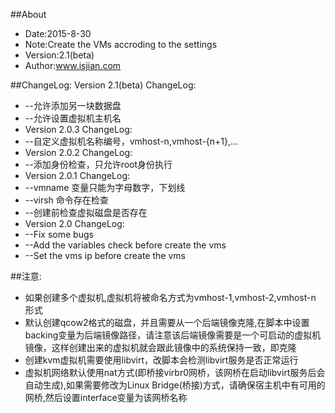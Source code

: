 ##About
- Date:2015-8-30
- Note:Create the VMs accroding to the settings
- Version:2.1(beta)
- Author:www.isjian.com

##ChangeLog:
Version 2.1(beta) ChangeLog:
- --允许添加另一块数据盘
- --允许设置虚拟机主机名
- Version 2.0.3 ChangeLog:
- --自定义虚拟机名称编号，vmhost-n,vmhost-{n+1},...
- Version 2.0.2 ChangeLog:
- --添加身份检查，只允许root身份执行
- Version 2.0.1 ChangeLog:
- --vmname 变量只能为字母数字，下划线
- --virsh 命令存在检查
- --创建前检查虚拟磁盘是否存在
- Version 2.0 ChangeLog:
- --Fix some bugs
- --Add the variables check before create the vms
- --Set the vms ip before create the vms

##注意:
- 如果创建多个虚拟机,虚拟机将被命名方式为vmhost-1,vmhost-2,vmhost-n 形式
- 默认创建qcow2格式的磁盘，并且需要从一个后端镜像克隆,在脚本中设置backing变量为后端镜像路径，请注意该后端镜像需要是一个可启动的虚拟机镜像，这样创建出来的虚拟机就会跟此镜像中的系统保持一致，即克隆
- 创建kvm虚拟机需要使用libvirt，改脚本会检测libvirt服务是否正常运行
- 虚拟机网络默认使用nat方式(即桥接virbr0网桥，该网桥在启动libvirt服务后会自动生成),如果需要修改为Linux Bridge(桥接)方式，请确保宿主机中有可用的网桥,然后设置interface变量为该网桥名称
